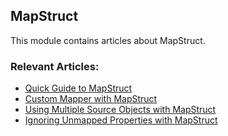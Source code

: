 ## MapStruct

This module contains articles about MapStruct.

### Relevant Articles:
- [Quick Guide to MapStruct](https://www.baeldung.com/mapstruct)
- [Custom Mapper with MapStruct](https://www.baeldung.com/mapstruct-custom-mapper)
- [Using Multiple Source Objects with MapStruct](https://www.baeldung.com/mapstruct-multiple-source-objects)
- [Ignoring Unmapped Properties with MapStruct](https://www.baeldung.com/mapstruct-ignore-unmapped-properties)
